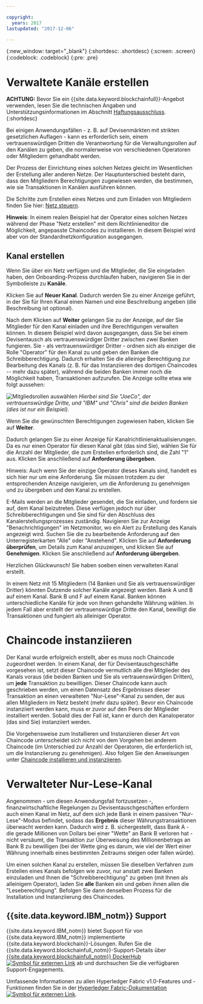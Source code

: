 ```yaml
---

copyright:
  years: 2017
lastupdated: "2017-12-06"

---
```


{:new_window: target="_blank"}
{:shortdesc: .shortdesc}
{:screen: .screen}
{:codeblock: .codeblock}
{:pre: .pre}

# Verwaltete Kanäle erstellen 

**ACHTUNG:** Bevor Sie ein {{site.data.keyword.blockchainfull}}-Angebot verwenden, lesen Sie die technischen Angaben und Unterstützungsinformationen im Abschnitt [Haftungsausschluss](/docs/services/blockchain/needtoknow.html).  
{:shortdesc}

Bei einigen Anwendungsfällen - z. B. auf Devisenmärkten mit strikten gesetzlichen Auflagen - kann es erforderlich sein, einem vertrauenswürdigen Dritten die Verantwortung für die Verwaltungsrollen auf den Kanälen zu geben, die normalerweise von verschiedenen Operatoren oder Mitgliedern gehandhabt werden. 

Der Prozess der Einrichtung eines solchen Netzes gleicht im Wesentlichen der Erstellung aller anderen Netze. Der Hauptunterschied besteht darin, dass den Mitgliedern Berechtigungen zugewiesen werden, die bestimmen, wie sie Transaktionen in Kanälen ausführen können.  

Die Schritte zum Erstellen eines Netzes und zum Einladen von Mitgliedern finden Sie hier: [Netz steuern](/docs/services/blockchain/get_start.html#creating-a-network). 

**Hinweis**: In einem realen Beispiel hat der Operator eines solchen Netzes während der Phase "Netz erstellen" mit dem Richtlinieneditor die Möglichkeit, angepasste Chaincodes zu installieren. In diesem Beispiel wird aber von der Standardnetzkonfiguration ausgegangen. 

## Kanal erstellen

Wenn Sie über ein Netz verfügen und die Mitglieder, die Sie eingeladen haben, den Onboarding-Prozess durchlaufen haben, navigieren Sie in der Symbolleiste zu **Kanäle**. 

Klicken Sie auf **Neuer Kanal**. Dadurch werden Sie zu einer Anzeige geführt, in der Sie für Ihren Kanal einen Namen und eine Beschreibung angeben (die Beschreibung ist optional). 

Nach dem Klicken auf **Weiter** gelangen Sie zu der Anzeige, auf der Sie Mitglieder für den Kanal einladen und ihre Berechtigungen verwalten können. In diesem Beispiel wird davon ausgegangen, dass Sie bei einem Devisentausch als vertrauenswürdiger Dritter zwischen zwei Banken fungieren. Sie - als vertrauenswürdiger Dritter - ordnen sich als einziger die Rolle "Operator" für den Kanal zu und geben den Banken die Schreibberechtigung. Dadurch erhalten Sie die alleinige Berechtigung zur Bearbeitung des Kanals (z. B. für das Instanziieren des dortigen Chaincodes -- mehr dazu später), während die beiden Banken immer noch die Möglichkeit haben, Transaktionen aufzurufen. Die Anzeige sollte etwa wie folgt aussehen: 

  ![Mitgliedsrollen auswählen](images/selectmemberroles.png "Mitgliedsrollen auswählen") 
*Hierbei sind Sie "JoeCo", der vertrauenswürdige Dritte, und "IBM" und "Chris" sind die beiden Banken (dies ist nur ein Beispiel).* 

Wenn Sie die gewünschten Berechtigungen zugewiesen haben, klicken Sie auf **Weiter**. 

Dadurch gelangen Sie zu einer Anzeige für Kanalrichtlinienaktualisierungen. Da es nur einen Operator für diesen Kanal gibt (das sind Sie), wählen Sie für die Anzahl der Mitglieder, die zum Erstellen erforderlich sind, die Zahl "1" aus. Klicken Sie anschließend auf **Anforderung übergeben**. 

Hinweis: Auch wenn Sie der einzige Operator dieses Kanals sind, handelt es sich hier nur um eine Anforderung. Sie müssen trotzdem zu der entsprechenden Anzeige navigieren, um die Anforderung zu genehmigen und zu übergeben und den Kanal zu erstellen. 

E-Mails werden an die Mitglieder gesendet, die Sie einladen, und fordern sie auf, dem Kanal beizutreten. Diese verfügen jedoch nur über Schreibberechtigungen und Sie sind für den Abschluss des Kanalerstellungsprozesses zuständig. Navigieren Sie zur Anzeige "Benachrichtigungen" im Netzmonitor, wo ein Alert zu Erstellung des Kanals angezeigt wird. Suchen Sie die zu bearbeitende Anforderung auf den Unterregisterkarten "Alle" oder "Anstehend". Klicken Sie auf **Anforderung überprüfen**, um Details zum Kanal anzuzeigen, und klicken Sie auf **Genehmigen**. Klicken Sie anschließend auf **Anforderung übergeben**. 

Herzlichen Glückwunsch! Sie haben soeben einen verwalteten Kanal erstellt. 

In einem Netz mit 15 Mitgliedern (14 Banken und Sie als vertrauenswürdiger Dritter) könnten Dutzende solcher Kanäle angezeigt werden. Bank A und B auf einem Kanal. Bank B und F auf einem Kanal. Banken können unterschiedliche Kanäle für jede von ihnen gehandelte Währung wählen. In jedem Fall aber erstellt der vertrauenswürdige Dritte den Kanal, bewilligt die Transaktionen und fungiert als alleiniger Operator. 

# Chaincode instanziieren

Der Kanal wurde erfolgreich erstellt, aber es muss noch Chaincode zugeordnet werden. In einem Kanal, der für Devisentauschgeschäfte vorgesehen ist, setzt dieser Chaincode vermutlich alle drei Mitglieder des Kanals voraus (die beiden Banken und Sie als vertrauenswürdigen Dritten), um **jede** Transaktion zu bewilligen. Dieser Chaincode kann auch geschrieben werden, um einen Datensatz des *Ergebnisses* dieser Transaktion an einen verwalteten "Nur-Lese"-Kanal zu senden, der aus allen Mitgliedern im Netz besteht (mehr dazu später). Bevor ein Chaincode instanziiert werden kann, muss er zuvor auf den Peers der Mitglieder installiert werden. Sobald dies der Fall ist, kann er durch den Kanaloperator (das sind Sie) instanziiert werden.  

Die Vorgehensweise zum Installieren und Instanziieren dieser Art von Chaincode unterscheidet sich nicht von dem Vorgehen bei anderem Chaincode (im Unterschied zur Anzahl der Operatoren, die erforderlich ist, um die Instanziierung zu genehmigen). Also folgen Sie den Anweisungen unter [Chaincode installieren und instanziieren](/docs/services/blockchain/install_instantiate_chaincode.html).

# Verwalteter Nur-Lese-Kanal

Angenommen - um diesen Anwendungsfall fortzusetzen -, finanzwirtschaftliche Regelungen zu Devisentauschgeschäften erfordern auch einen Kanal im Netz, auf dem sich jede Bank in einem passiven "Nur-Lese"-Modus befindet, sodass das **Ergebnis** dieser Währungstransaktionen überwacht werden kann. Dadurch wird z. B. sichergestellt, dass Bank A - die gerade Millionen von Dollars bei einer "Wette" an Bank B verloren hat - nicht versäumt, die Transaktion zur Überweisung des Millionenbetrags an Bank B zu bewilligen (bei der Wette ging es darum, wie viel der Wert einer Währung innerhalb eines bestimmten Zeitraums steigen oder fallen würde). 

Um einen solchen Kanal zu erstellen, müssen Sie dieselben Verfahren zum Erstellen eines Kanals befolgen wie zuvor, nur anstatt zwei Banken einzuladen und Ihnen die "Schreibberechtigung" zu geben (mit Ihnen als alleinigem Operator), laden Sie **alle** Banken ein und geben ihnen allen die "Leseberechtigung". Befolgen Sie dann denselben Prozess für die Installation und Instanziierung des Chaincodes. 

## {{site.data.keyword.IBM_notm}} Support 

{{site.data.keyword.IBM_notm}} bietet Support für von {{site.data.keyword.IBM_notm}} implementierte {{site.data.keyword.blockchain}}-Lösungen. Rufen Sie die {{site.data.keyword.blockchainfull_notm}}-Support-Details über [{{site.data.keyword.blockchainfull_notm}} DockerHub
![Symbol für externen Link](images/external_link.svg "Symbol für externen Link")](https://hub.docker.com/u/ibmblockchain/) ab und durchsuchen Sie die verfügbaren Support-Engagements.

Umfassende Informationen zu allen Hyperledger Fabric v1.0-Features und -Funktionen finden Sie in der
[Hyperledger Fabric-Dokumentation ![Symbol für externen Link](images/external_link.svg "Symbol für externen Link")](http://hyperledger-fabric.readthedocs.io/en/latest/).
